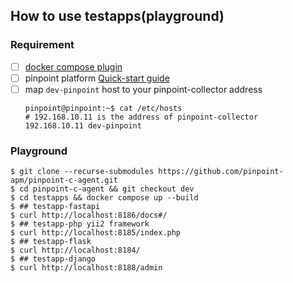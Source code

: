 ##  How to use testapps(playground)

### Requirement

- [ ] [docker compose plugin](https://docs.docker.com/compose/install/linux/)
- [ ] pinpoint platform [Quick-start guide](https://pinpoint-apm.gitbook.io/pinpoint/getting-started/quickstart)
- [ ] map `dev-pinpoint` host to your pinpoint-collector address
    ```
    pinpoint@pinpoint:~$ cat /etc/hosts
    # 192.168.10.11 is the address of pinpoint-collector
    192.168.10.11 dev-pinpoint 
    ```
### Playground

```
$ git clone --recurse-submodules https://github.com/pinpoint-apm/pinpoint-c-agent.git 
$ cd pinpoint-c-agent && git checkout dev
$ cd testapps && docker compose up --build
$ ## testapp-fastapi
$ curl http://localhost:8186/docs#/
$ ## testapp-php yii2 framework
$ curl http://localhost:8185/index.php
$ ## testapp-flask
$ curl http://localhost:8184/
$ ## testapp-django
$ curl http://localhost:8188/admin
```
